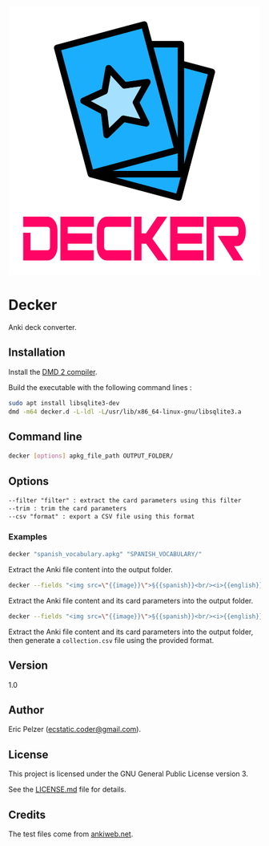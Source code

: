![](https://github.com/senselogic/DECKER/blob/master/LOGO/decker.png)

# Decker

Anki deck converter.

## Installation

Install the [DMD 2 compiler](https://dlang.org/download.html).

Build the executable with the following command lines :

```bash
sudo apt install libsqlite3-dev
dmd -m64 decker.d -L-ldl -L/usr/lib/x86_64-linux-gnu/libsqlite3.a
```

## Command line

```bash
decker [options] apkg_file_path OUTPUT_FOLDER/
```

## Options

```
--filter "filter" : extract the card parameters using this filter
--trim : trim the card parameters
--csv "format" : export a CSV file using this format
```

### Examples

```bash
decker "spanish_vocabulary.apkg" "SPANISH_VOCABULARY/"
```

Extract the Anki file content into the output folder.

```bash
decker --fields "<img src=\"{{image}}\">§{{spanish}}<br/><i>{{english}}</i>" --trim "spanish_vocabulary.apkg" "SPANISH_VOCABULARY/"
```

Extract the Anki file content and its card parameters into the output folder.

```bash
decker --fields "<img src=\"{{image}}\">§{{spanish}}<br/><i>{{english}}</i>" --trim --csv "{{spanish}}|{{english}}|{{image}}" "spanish_vocabulary.apkg" "SPANISH_VOCABULARY/"
```

Extract the Anki file content and its card parameters into the output folder, then generate a `collection.csv` file using the provided format.

## Version

1.0

## Author

Eric Pelzer (ecstatic.coder@gmail.com).

## License

This project is licensed under the GNU General Public License version 3.

See the [LICENSE.md](LICENSE.md) file for details.

## Credits

The test files come from [ankiweb.net](http://www.ankiweb.net).
